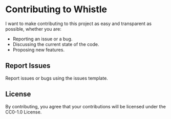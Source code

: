 # Contributing to Whistle
I want to make contributing to this project as easy and transparent as possible, whether you are:

- Reporting an issue or a bug.
- Discussing the current state of the code.
- Proposing new features.

## Report Issues
Report issues or bugs using the issues template.

## License
By contributing, you agree that your contributions will be licensed under the CC0-1.0 License.
